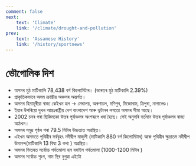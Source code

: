 ```yaml
---
comment: false
next:
    text: 'Climate'
    link: '/climate/drought-and-pollution'
prev:
    text: 'Assamese History'
    link: '/history/sportnews'
---
```

# ভৌগোলিক দিশ

- অসমৰ মুঠ মাটিকালি 78,438 বৰ্গ কিলোমিটাৰ। (ভাৰতৰ মুঠ মাটিকালি 2.39%)
- প্ৰাকৃতিকভাবে অসম ক্ৰান্তীয় অঞ্চলৰ অন্তৰ্গত।
- অসমৰ হিমামূৰীয়া ৰাজ্য কেইখন হল → মেঘালয়, অৰুণাচল, মণিপুৰ, মিজোৰাম, ত্ৰিপুৰা, নাগালেণ্ড।
- ইয়াৰ উপৰিয়ো দুখন আন্তঃৰাষ্ট্ৰীয় দেশ বাংলাদেশ আৰু ভুটানৰ লগতো অসমৰ সীমা আছে।
- 2002 চনৰ পৰা ছিকিমকো উত্তৰ পূৰ্বাঞ্চলৰ অংশৰূপে ধৰা হৈছে। সেই অনুসৰি বৰ্তমান উত্তৰ পূৰ্বাঞ্চলৰ ৰাজ্য আঠখন।
- অসমৰ সমুদ্ৰ পৃষ্ঠৰ পৰা 79.5 মিটাৰ উচ্চতাত অৱস্থিত।
- এইখন অসমতে পৃথিৱীৰ সৰ্ববৃহৎ নদীদ্বীপ মাজুলী (মাটিকালি 880 বৰ্গ কিলোমিটাৰ) আৰু পৃথিৱীৰ ক্ষুদ্ৰাতম নদীদ্বীপ উমানন্দ(মাটিকালি 13 বিঘা 3 কথা ) অৱস্থিত।
- অসমৰ ভিতৰত সৰ্বোচ্চ পৰ্বতমালা হল বৰাইল পৰ্বতমালা (1000-1200 মিটাৰ )
- অসমৰ সৰ্বোচ্চ শৃংগ, নাম স্থিৰ নুগুৱা এইটো
